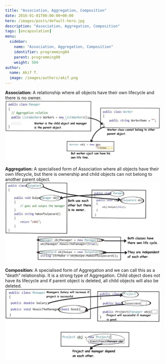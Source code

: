 ```yaml
---
title: "Association, Aggregation, Composition"
date: 2016-01-01T00:00:00+00:00
hero: /images/posts/default-hero.jpg
description: "Association, Aggregation, Composition"
tags: [encapsulation]
menu:
  sidebar:
    name: "Association, Aggregation, Composition"
    identifier: programming04
    parent: programming00
    weight: 504
author:
  name: Akif T.
  image: /images/authors/akif.png
---
```


**Association:**
A relationship where all objects have their own lifecycle and there is no owner.
![pr41](/images/programmingimages/programming04_1_association.jpg "pr41")<br>

**Aggregation:**
A specialised form of Association where all objects have their own lifecycle, but there is ownership and child objects can not belong to another parent object.
![pr42](/images/programmingimages/programming04_2_aggregation.jpg "pr42")<br>

**Composition:**
A specialised form of Aggregation and we can call this as a “death” relationship. It is a strong type of Aggregation. Child object does not have its lifecycle and if parent object is deleted, all child objects will also be deleted.
![pr43](/images/programmingimages/programming04_3_composition.jpg "pr43")<br>